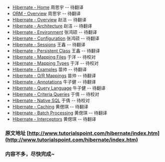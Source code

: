- [Hibernate - Home](home.md)              周思宇 -- 待翻译
- [ORM - Overview](orm-overview.md)                周思宇 -- 待翻译
- [Hibernate - Overview](overview.md)          赵洁 -- 待翻译
- [Hibernate - Architecture](architecture.md)      赵洁 -- 待翻译
- [Hibernate - Environment](environment.md)       张鸿硕 -- 待翻译
- [Hibernate - Configuration](configuration.md)     张鸿硕 -- 待翻译
- [Hibernate - Sessions](sessions.md)          王鑫 -- 待翻译
- [Hibernate - Persistent Class](persistent-class.md)  王鑫 -- 待翻译
- [Hibernate - Mapping Files](mapping-files.md)     于洋 -- 待校对
- [Hibernate - Mapping Types](mapping-types.md)     于洋 -- 待校对
- [Hibernate - Examples](examples.md)          苗帅 -- 待翻译
- [Hibernate - O/R Mappings](or-mappings.md)      苗帅 -- 待翻译
- [Hibernate - Annotations](annotations.md)       牛子健 -- 待翻译
- [Hibernate - Query Language](query-language.md)    牛子健 -- 待翻译
- [Hibernate - Criteria Queries](criteria-queries.md)  于倩 -- 待校对
- [Hibernate - Native SQL](native-sql.md)        于倩 -- 待校对
- [Hibernate - Caching](caching.md)           黄偲琪 -- 待翻译
- [Hibernate - Batch Processing](batch-processing.md)  黄偲琪 -- 待翻译
- [Hibernate - Interceptors](interceptors.md)      黄偲琪 -- 待翻译


### 原文地址 [http://www.tutorialspoint.com/hibernate/index.htm](http://www.tutorialspoint.com/hibernate/index.htm)

### 内容不多，尽快完成~
